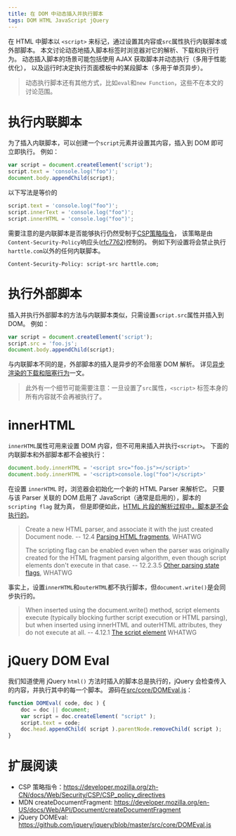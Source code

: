 ```yaml
---
title: 在 DOM 中动态插入并执行脚本
tags: DOM HTML JavaScript jQuery
---
```


在 HTML 中脚本以 `<script>` 来标记，通过设置其内容或`src`属性执行内联脚本或外部脚本。
本文讨论动态地插入脚本标签时浏览器对它的解析、下载和执行行为。
动态插入脚本的场景可能包括使用 AJAX 获取脚本并动态执行（多用于性能优化），
以及运行时决定执行页面模板中的某段脚本（多用于单页异步）。

> 动态执行脚本还有其他方式，比如`eval`和`new Function`，这些不在本文的讨论范围。

<!--more-->

# 执行内联脚本

为了插入内联脚本，可以创建一个`script`元素并设置其内容，插入到 DOM 即可立即执行。
例如：

```javascript
var script = document.createElement('script');
script.text = 'console.log("foo")';
document.body.appendChild(script);
```

以下写法是等价的

```javascript
script.text = 'console.log("foo")';
script.innerText = 'console.log("foo")';
script.innerHTML = 'console.log("foo")';
```

需要注意的是内联脚本是否能够执行仍然受制于[CSP策略指令][csp]，
该策略是由`Content-Security-Policy`响应头([rfc7762][rfc7762])控制的。
例如下列设置将会禁止执行`harttle.com`以外的任何内联脚本。

```
Content-Security-Policy: script-src harttle.com;
```

# 执行外部脚本

插入并执行外部脚本的方法与内联脚本类似，只需设置`script.src`属性并插入到 DOM。
例如：

```javascript
var script = document.createElement('script');
script.src = 'foo.js';
document.body.appendChild(script);
```

与内联脚本不同的是，外部脚本的插入是异步的不会阻塞 DOM 解析。
详见[异步渲染的下载和阻塞行为](/2016/11/26/dynamic-dom-render-blocking.html)一文。

> 此外有一个细节可能需要注意：一旦设置了`src`属性，`<script>` 标签本身的所有内容就不会再被执行了。

# innerHTML

`innerHTML`属性可用来设置 DOM 内容，但不可用来插入并执行`<script>`。
下面的内联脚本和外部脚本都不会被执行：

```javascript
document.body.innerHTML = '<script src="foo.js"></script>'
document.body.innerHTML = '<script>console.log("foo")</script>'
```

在设置 `innerHTML` 时，浏览器会初始化一个新的 HTML Parser 来解析它。
只要与该 Parser 关联的 DOM 启用了 JavaScript（通常是启用的），脚本的 `scripting flag` 就为真，
但是即便如此，[HTML 片段的解析过程中，脚本是不会执行的][psf]。


> Create a new HTML parser, and associate it with the just created Document node. -- 12.4 [Parsing HTML fragments][phf], WHATWG 
> 
> The scripting flag can be enabled even when the parser was originally created for the HTML fragment parsing algorithm, even though script elements don't execute in that case.
> -- 12.2.3.5 [Other parsing state flags][psf], WHATWG

事实上，设置`innerHTML`和`outerHTML`都不执行脚本，但`document.write()`是会同步执行的。

> When inserted using the document.write() method, script elements execute (typically blocking further script execution or HTML parsing), but when inserted using innerHTML and outerHTML attributes, they do not execute at all. -- 4.12.1 [The script element][script] WHATWG

# jQuery DOM Eval

我们知道使用 jQuery `html()` 方法时插入的脚本总是执行的，jQuery 会检查传入的内容，并执行其中的每一个脚本。
源码在[src/core/DOMEval.js][domeval]：

```javascript
function DOMEval( code, doc ) {
    doc = doc || document;
    var script = doc.createElement( "script" );
    script.text = code;
    doc.head.appendChild( script ).parentNode.removeChild( script );
}
```

# 扩展阅读

* CSP 策略指令：<https://developer.mozilla.org/zh-CN/docs/Web/Security/CSP/CSP_policy_directives>
* MDN createDocumentFragment: <https://developer.mozilla.org/en-US/docs/Web/API/Document/createDocumentFragment>
* jQuery DOMEval: https://github.com/jquery/jquery/blob/master/src/core/DOMEval.js

[csp]: https://developer.mozilla.org/zh-CN/docs/Web/Security/CSP/CSP_policy_directives
[rfc7762]: https://tools.ietf.org/html/rfc7762
[phf]: https://html.spec.whatwg.org/#parsing-html-fragments
[psf]: https://html.spec.whatwg.org/#other-parsing-state-flags
[script]: https://html.spec.whatwg.org/#the-script-element
[domeval]: https://github.com/jquery/jquery/blob/master/src/core/DOMEval.js
